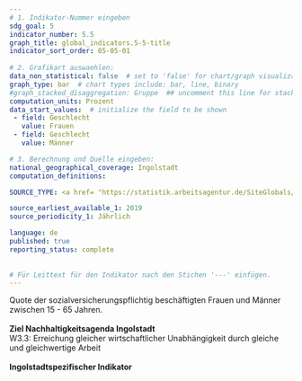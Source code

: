 ```yaml
---
# 1. Indikator-Nummer eingeben 
sdg_goal: 5 
indicator_number: 5.5
graph_title: global_indicators.5-5-title
indicator_sort_order: 05-05-01
 
# 2. Grafikart auswaehlen: 
data_non_statistical: false  # set to 'false' for chart/graph visualization 
graph_type: bar  # chart types include: bar, line, binary 
#graph_stacked_disaggregation: Gruppe  ## uncomment this line for stacked bars. eplace 'Geschlecht' with the field of aggregation. 
computation_units: Prozent 
data_start_values:  # initialize the field to be shown  
 - field: Geschlecht 
   value: Frauen 
 - field: Geschlecht 
   value: Männer 

# 3. Berechnung und Quelle eingeben: 
national_geographical_coverage: Ingolstadt 
computation_definitions: 

SOURCE_TYPE: <a href= "https://statistik.arbeitsagentur.de/SiteGlobals/Forms/Suche/Einzelheftsuche_Formular.html?topic_f=beschaeftigung-sozbe-bq-heft">Bundesagentur für Arbeit</a> # data source  

source_earliest_available_1: 2019
source_periodicity_1: Jährlich

language: de   
published: true 
reporting_status: complete
 
 
# Für Leittext für den Indikator nach den Stichen '---' einfügen. 
---
```

Quote der sozialversicherungspflichtig beschäftigten Frauen und Männer zwischen 15 - 65 Jahren. <br>
<br>
<b>Ziel Nachhaltigkeitsagenda Ingolstadt</b><br>
W3.3: Erreichung gleicher wirtschaftlicher Unabhängigkeit durch gleiche und gleichwertige Arbeit<br>
<br>
<b>Ingolstadtspezifischer Indikator</b>
